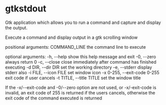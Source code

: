 # gtkstdout
Gtk application which allows you to run a command and capture and display the output.

Execute a command and display output in a gtk scrolling window

positional arguments:
  COMMAND_LINE          the command line to execute

optional arguments:
  -h, --help            show this help message and exit
  -0, --zero            always return 0
  -c, --close           close immediately after command has finished executing
  -d DIR, --dir DIR     set the working directory
  -e, --stderr          display stderr also
  -i FILE, --icon FILE  set window icon
  -x 0-255, --exit-code 0-255
                        exit code if user cancels
  -t TITLE, --title TITLE
                        set the window title

If the -x/--exit-code and -0/--zero option are not used, or -x/-exit-code is
invalid, an exit code of 255 is returned if the users cancels, otherwise the
exit code of the command executed is returned
